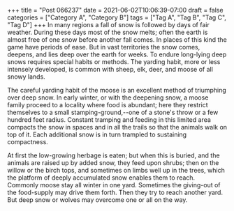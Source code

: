 +++
title = "Post 066237"
date = 2021-06-02T10:06:39-07:00
draft = false
categories = ["Category A", "Category B"]
tags = ["Tag A", "Tag B", "Tag C", "Tag D"]
+++
In many regions a fall of snow is followed by days of fair weather. During these days most of the snow melts; often the earth is almost free of one snow before another fall comes. In places of this kind the game have periods of ease. But in vast territories the snow comes, deepens, and lies deep over the earth for weeks. To endure long-lying deep snows requires special habits or methods. The yarding habit, more or less intensely developed, is common with sheep, elk, deer, and moose of all snowy lands.

The careful yarding habit of the moose is an excellent method of triumphing over deep snow. In early winter, or with the deepening snow, a moose family proceed to a locality where food is abundant; here they restrict themselves to a small stamping-ground,--one of a stone's throw or a few hundred feet radius. Constant tramping and feeding in this limited area compacts the snow in spaces and in all the trails so that the animals walk on top of it. Each additional snow is in turn trampled to sustaining compactness.

At first the low-growing herbage is eaten; but when this is buried, and the animals are raised up by added snow, they feed upon shrubs; then on the willow or the birch tops, and sometimes on limbs well up in the trees, which the platform of deeply accumulated snow enables them to reach. Commonly moose stay all winter in one yard. Sometimes the giving-out of the food-supply may drive them forth. Then they try to reach another yard. But deep snow or wolves may overcome one or all on the way.
